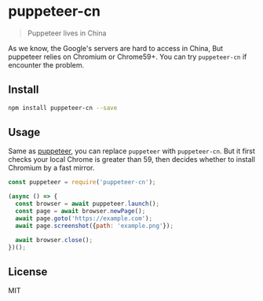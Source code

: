 # puppeteer-cn

> Puppeteer lives in China

As we know, the Google's servers are hard to access in China, But puppeteer relies on Chromium or Chrome59+. You can try `puppeteer-cn` if encounter the problem.

## Install

```bash
npm install puppeteer-cn --save
```

## Usage

Same as [puppeteer](https://github.com/GoogleChrome/puppeteer), you can replace `puppeteer` with `puppeteer-cn`. But it first checks your local Chrome is greater than 59, then decides whether to install Chromium by a fast mirror.

```javascript
const puppeteer = require('puppeteer-cn');

(async () => {
  const browser = await puppeteer.launch();
  const page = await browser.newPage();
  await page.goto('https://example.com');
  await page.screenshot({path: 'example.png'});

  await browser.close();
})();
```

## License

MIT
